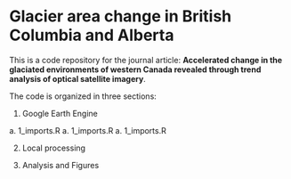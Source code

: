 # Glacier area change in British Columbia and Alberta

This is a code repository for the journal article: **Accelerated change in the glaciated environments of western Canada revealed through trend analysis of optical satellite imagery**. 

The code is organized in three sections: 

1.  Google Earth Engine
  
  a.   1_imports.R
  a.   1_imports.R
  a.   1_imports.R

2.  Local processing

3.  Analysis and Figures
